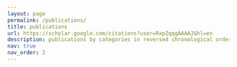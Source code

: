 ```yaml
---
layout: page
permalink: /publications/
title: publications
url: https://scholar.google.com/citations?user=RxpZqqgAAAAJ&hl=en
description: publications by categories in reversed chronological order.
nav: true
nav_order: 2
---
```


